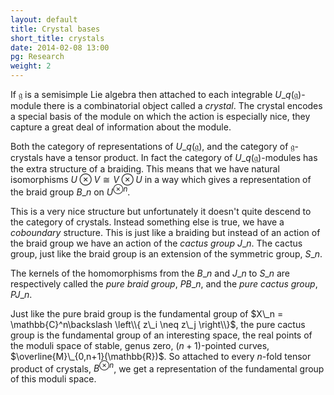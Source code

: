 ```yaml
---
layout: default
title: Crystal bases
short_title: crystals
date: 2014-02-08 13:00
pg: Research
weight: 2
---
```


If $\mathfrak{g}$ is a semisimple Lie algebra then attached to each integrable $U\_q(\mathfrak{g})$-module there is a combinatorial object called a *crystal*. The crystal encodes a special basis of the module on which the action is especially nice, they capture a great deal of information about the module.

Both the category of representations of $U\_q(\mathfrak{g})$, and the category of $\mathfrak{g}$-crystals have a tensor product. In fact the category of $U\_q(\mathfrak{g})$-modules has the extra structure of a braiding. This means that we have natural isomorphisms $U \otimes V \cong V \otimes U$ in a way which gives a representation of the braid group $B\_n$ on $U^{\otimes n}$.

This is a very nice structure but unfortunately it doesn't quite descend to the category of crystals. Instead something else is true, we have a *coboundary* structure. This is just like a braiding but instead of an action of the braid group we have an action of the *cactus group* $J\_n$. The cactus group, just like the braid group is an extension of the symmetric group, $S\_n$.

<!--
and has generators

$$
s_{ij} \quad \text{ for } 1 \le i < j \le n \\
$$

and relations

$$
\begin{align}
s_{ij}^2 &= 1 \\
s_{ij}s_{kl} &= s_{kl}s_{ij} \quad \text{ if } [i,j] \cap [k,l] = \emptyset, \text{ and,} \\
s_{ij}s_{kl} &= s_{mn}s_{ij} \quad \text{ if } [i,j] \subset [k,l].
\end{align}
$$

Where $\widehat{s}\_{ij}$ is the permutation *reversing* the interval $[i,j]$ and $m=\widehat{s}\_{ij}(l)$ and $n=\widehat{s}\_{ij}(k)$.
-->
The kernels of the homomorphisms from the $B\_n$ and $J\_n$ to $S\_n$ are respectively called the *pure braid group*, $PB\_n$, and the *pure cactus group*, $PJ\_n$.

Just like the pure braid group is the fundamental group of $X\_n = \mathbb{C}^n\backslash \left\\{  z\_i \neq z\_j \right\\}$, the pure cactus group is the fundamental group of an interesting space, the real points of the moduli space of stable, genus zero, $(n+1)$-pointed curves, $\overline{M}\_{0,n+1}(\mathbb{R})$. So attached to every $n$-fold tensor product of crystals, $B^{\otimes n}$, we get a representation of the fundamental group of this moduli space.


